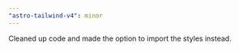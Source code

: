 ```yaml
---
"astro-tailwind-v4": minor
---
```


Cleaned up code and made the option to import the styles instead.
